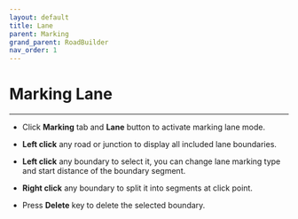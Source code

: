 ```yaml
---
layout: default
title: Lane
parent: Marking
grand_parent: RoadBuilder
nav_order: 1
---
```


# Marking Lane
---

- Click **Marking** tab and **Lane** button to activate marking lane mode.

- **Left click** any road or junction to display all included lane boundaries.

- **Left click** any boundary to select it, you can change lane marking type and start distance of the boundary segment.

- **Right click** any boundary to split it into segments at click point.

- Press **Delete** key to delete the selected boundary.